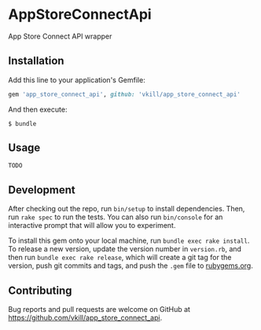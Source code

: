 # AppStoreConnectApi

App Store Connect API wrapper

## Installation

Add this line to your application's Gemfile:

```ruby
gem 'app_store_connect_api', github: 'vkill/app_store_connect_api'
```

And then execute:

    $ bundle

## Usage

```
TODO
```

## Development

After checking out the repo, run `bin/setup` to install dependencies. Then, run `rake spec` to run the tests. You can also run `bin/console` for an interactive prompt that will allow you to experiment.

To install this gem onto your local machine, run `bundle exec rake install`. To release a new version, update the version number in `version.rb`, and then run `bundle exec rake release`, which will create a git tag for the version, push git commits and tags, and push the `.gem` file to [rubygems.org](https://rubygems.org).

## Contributing

Bug reports and pull requests are welcome on GitHub at https://github.com/vkill/app_store_connect_api.
